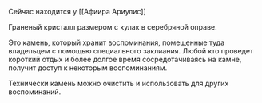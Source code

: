 
Сейчас находится у [[Афиира Ариулис]]

Граненый кристалл размером с кулак в серебряной оправе. 

Это камень, который хранит воспоминания, помещенные туда владельцем с помощью специального заклиания. Любой кто проведет короткий отдых и более долгое время сосредотачиваясь на камне, получит доступ к некоторым воспоминаниям. 

Технически камень можно очистить и использовать для других воспоминаний.